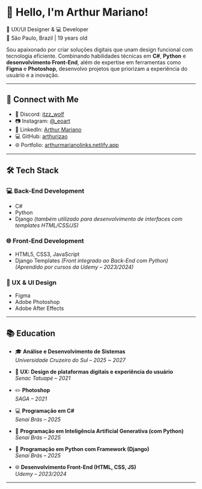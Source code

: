 # 👋 Hello, I'm Arthur Mariano!

🎨 UX/UI Designer & 💻 Developer  
📍 São Paulo, Brazil | 19 years old  

Sou apaixonado por criar soluções digitais que unam design funcional com tecnologia eficiente. Combinando habilidades técnicas em **C#**, **Python** e **desenvolvimento Front-End**, além de expertise em ferramentas como **Figma** e **Photoshop**, desenvolvo projetos que priorizam a experiência do usuário e a inovação.

---
## 🔗 Connect with Me

- 💬 Discord: <a href="https://discordapp.com/users/402281435018428427" target="_blank">itzz_wolf</a>  
- 📷 Instagram: <a href="https://www.instagram.com/_eoart/" target="_blank">@_eoart</a>  
- 💼 LinkedIn: <a href="https://www.linkedin.com/in/arthur-mariano-a5a779331/" target="_blank">Arthur Mariano</a>  
- 💻 GitHub: <a href="https://github.com/arthurizao" target="_blank">arthurizao</a>  
- 🌐 Portfolio: <a href="https://arthurmarianolinks.netlify.app" target="_blank">arthurmarianolinks.netlify.app</a>

---

## 🛠️ Tech Stack

### 💻 Back-End Development
- C#
- Python  
- Django *(também utilizado para desenvolvimento de interfaces com templates HTML/CSS/JS)*

### 🌐 Front-End Development
- HTML5, CSS3, JavaScript  
- Django Templates *(Front integrado ao Back-End com Python)*  
*(Aprendido por cursos da Udemy – 2023/2024)*

### 🎨 UX & UI Design
- Figma
- Adobe Photoshop
- Adobe After Effects

---

## 📚 Education

- 🎓 **Análise e Desenvolvimento de Sistemas**  
  *Universidade Cruzeiro do Sul – 2025 ~ 2027*

- 🧠 **UX: Design de plataformas digitais e experiência do usuário**  
  *Senac Tatuapé – 2021*

- ✏️ **Photoshop**  
  *SAGA – 2021*

- 💻 **Programação em C#**  
  *Senai Brás – 2025*

- 🤖 **Programação em Inteligência Artificial Generativa (com Python)**  
  *Senai Brás – 2025*

- 🐍 **Programação em Python com Framework (Django)**  
  *Senai Brás – 2025*

- 🌐 **Desenvolvimento Front-End (HTML, CSS, JS)**  
  *Udemy – 2023/2024*

---

